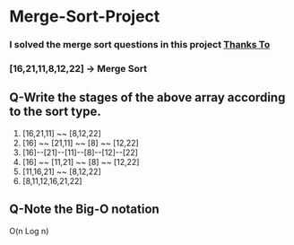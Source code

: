 # Merge-Sort-Project
### I solved the merge sort questions in this project   [Thanks To](https://patika.dev)

### [16,21,11,8,12,22] -> Merge Sort
## Q-Write the stages of the above array according to the sort type.
1) [16,21,11] ~~ [8,12,22]
2) [16] ~~ [21,11] ~~ [8] ~~ [12,22]
3) [16]--[21]--[11]--[8]--[12]--[22]
4) [16] ~~ [11,21] ~~ [8] ~~ [12,22]
5) [11,16,21] ~~ [8,12,22]
6) [8,11,12,16,21,22]
## Q-Note the Big-O notation
O(n Log n)

